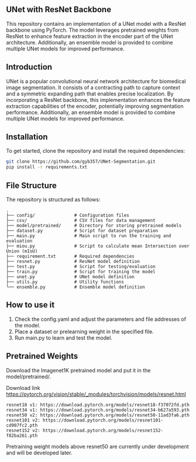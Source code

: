 ## UNet with ResNet Backbone

This repository contains an implementation of a UNet model with a ResNet backbone using PyTorch. The model leverages pretrained weights from ResNet to enhance feature extraction in the encoder part of the UNet architecture. Additionally, an ensemble model is provided to combine multiple UNet models for improved performance.


## Introduction

UNet is a popular convolutional neural network architecture for biomedical image segmentation. It consists of a contracting path to capture context and a symmetric expanding path that enables precise localization. By incorporating a ResNet backbone, this implementation enhances the feature extraction capabilities of the encoder, potentially improving segmentation performance. Additionally, an ensemble model is provided to combine multiple UNet models for improved performance.


## Installation

To get started, clone the repository and install the required dependencies:

```bash
git clone https://github.com/gyb357/UNet-Segmentation.git
pip install -r requirements.txt
```


## File Structure
The repository is structured as follows:
```
.
├── config/               # Configuration files
├── csv/                  # CSV files for data management
├── model/pretrained/     # Directory for storing pretrained models
├── dataset.py            # Script for dataset preparation
├── main.py               # Main script to run the training and evaluation
├── miou.py               # Script to calculate mean Intersection over Union (mIoU)
├── requirement.txt       # Required dependencies
├── resnet.py             # ResNet model definition
├── test.py               # Script for testing/evaluation
├── train.py              # Script for training the model
├── unet.py               # UNet model definition
├── utils.py              # Utility functions
└── ensemble.py           # Ensemble model definition
```


## How to use it

1. Check the config.yaml and adjust the parameters and file addresses of the model.
2. Place a dataset or prelearning weight in the specified file.
3. Run main.py to learn and test the model.


## Pretrained Weights
Download the Imagenet1K pretrained model and put it in the model/pretrained/.

Download link
    https://pytorch.org/vision/stable/_modules/torchvision/models/resnet.html
    
    resnet18 v1: https://download.pytorch.org/models/resnet18-f37072fd.pth
    resnet34 v1: https://download.pytorch.org/models/resnet34-b627a593.pth
    resnet50 v2: https://download.pytorch.org/models/resnet50-11ad3fa6.pth
    resnet101 v2: https://download.pytorch.org/models/resnet101-cd907fc2.pth
    resnet152 v2: https://download.pytorch.org/models/resnet152-f82ba261.pth


Pretraining weight models above resnet50 are currently under development and will be developed later.

